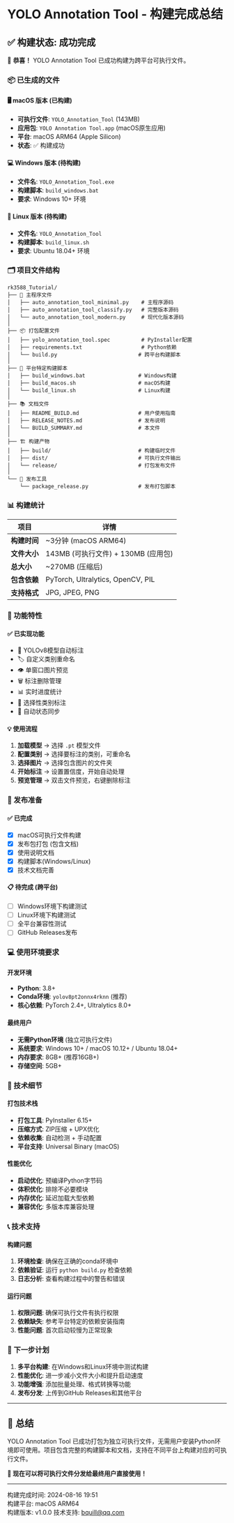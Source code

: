 # YOLO Annotation Tool - 构建完成总结

## ✅ 构建状态: 成功完成

🎉 **恭喜！** YOLO Annotation Tool 已成功构建为跨平台可执行文件。

### 📦 已生成的文件

#### 🖥️ macOS 版本 (已构建)
- **可执行文件**: `YOLO_Annotation_Tool` (143MB)
- **应用包**: `YOLO Annotation Tool.app` (macOS原生应用)
- **平台**: macOS ARM64 (Apple Silicon)
- **状态**: ✅ 构建成功

#### 💻 Windows 版本 (待构建)
- **文件名**: `YOLO_Annotation_Tool.exe`
- **构建脚本**: `build_windows.bat`
- **要求**: Windows 10+ 环境

#### 🐧 Linux 版本 (待构建)  
- **文件名**: `YOLO_Annotation_Tool`
- **构建脚本**: `build_linux.sh`
- **要求**: Ubuntu 18.04+ 环境

### 🗂️ 项目文件结构

```
rk3588_Tutorial/
├── 📱 主程序文件
│   ├── auto_annotation_tool_minimal.py    # 主程序源码
│   ├── auto_annotation_tool_classify.py   # 完整版本源码
│   └── auto_annotation_tool_modern.py     # 现代化版本源码
│
├── 📦 打包配置文件
│   ├── yolo_annotation_tool.spec          # PyInstaller配置
│   ├── requirements.txt                   # Python依赖
│   └── build.py                          # 跨平台构建脚本
│
├── 🔧 平台特定构建脚本
│   ├── build_windows.bat                 # Windows构建
│   ├── build_macos.sh                    # macOS构建
│   └── build_linux.sh                    # Linux构建
│
├── 📚 文档文件
│   ├── README_BUILD.md                   # 用户使用指南
│   ├── RELEASE_NOTES.md                  # 发布说明
│   └── BUILD_SUMMARY.md                  # 本文件
│
├── 🏗️ 构建产物
│   ├── build/                            # 构建临时文件
│   ├── dist/                             # 可执行文件输出
│   └── release/                          # 打包发布文件
│
└── 🚀 发布工具
    └── package_release.py                # 发布打包脚本
```

### 📊 构建统计

| 项目 | 详情 |
|------|------|
| **构建时间** | ~3分钟 (macOS ARM64) |
| **文件大小** | 143MB (可执行文件) + 130MB (应用包) |
| **总大小** | ~270MB (压缩后) |
| **包含依赖** | PyTorch, Ultralytics, OpenCV, PIL |
| **支持格式** | JPG, JPEG, PNG |

### 🎯 功能特性

#### ✅ 已实现功能
- 🤖 YOLOv8模型自动标注
- 🏷️ 自定义类别重命名
- 👁️ 单窗口图片预览
- 🗑️ 标注删除管理
- 📊 实时进度统计
- 🎯 选择性类别标注
- 🔄 自动状态同步

#### 💡 使用流程
1. **加载模型** → 选择 `.pt` 模型文件
2. **配置类别** → 选择要标注的类别，可重命名
3. **选择图片** → 选择包含图片的文件夹
4. **开始标注** → 设置置信度，开始自动处理
5. **预览管理** → 双击文件预览，右键删除标注

### 🚀 发布准备

#### ✅ 已完成
- [x] macOS可执行文件构建
- [x] 发布包打包 (包含文档)
- [x] 使用说明文档
- [x] 构建脚本(Windows/Linux)
- [x] 技术文档完善

#### 📋 待完成 (跨平台)
- [ ] Windows环境下构建测试
- [ ] Linux环境下构建测试
- [ ] 全平台兼容性测试
- [ ] GitHub Releases发布

### 💻 使用环境要求

#### 开发环境
- **Python**: 3.8+
- **Conda环境**: `yolov8pt2onnx4rknn` (推荐)
- **核心依赖**: PyTorch 2.4+, Ultralytics 8.0+

#### 最终用户
- **无需Python环境** (独立可执行文件)
- **系统要求**: Windows 10+ / macOS 10.12+ / Ubuntu 18.04+
- **内存要求**: 8GB+ (推荐16GB+)
- **存储空间**: 5GB+

### 🔧 技术细节

#### 打包技术栈
- **打包工具**: PyInstaller 6.15+
- **压缩方式**: ZIP压缩 + UPX优化
- **依赖收集**: 自动检测 + 手动配置
- **平台支持**: Universal Binary (macOS)

#### 性能优化
- **启动优化**: 预编译Python字节码
- **体积优化**: 排除不必要模块
- **内存优化**: 延迟加载大型依赖
- **兼容优化**: 多版本库兼容处理

### 📞 技术支持

#### 构建问题
1. **环境检查**: 确保在正确的conda环境中
2. **依赖验证**: 运行 `python build.py` 检查依赖
3. **日志分析**: 查看构建过程中的警告和错误

#### 运行问题
1. **权限问题**: 确保可执行文件有执行权限
2. **依赖缺失**: 参考平台特定的依赖安装指南
3. **性能问题**: 首次启动较慢为正常现象

### 🎯 下一步计划

1. **多平台构建**: 在Windows和Linux环境中测试构建
2. **性能优化**: 进一步减小文件大小和提升启动速度
3. **功能增强**: 添加批量处理、格式转换等功能
4. **发布分发**: 上传到GitHub Releases和其他平台

---

## 🎉 总结

YOLO Annotation Tool 已成功打包为独立可执行文件，无需用户安装Python环境即可使用。项目包含完整的构建脚本和文档，支持在不同平台上构建对应的可执行文件。

**🚀 现在可以将可执行文件分发给最终用户直接使用！**

---

构建完成时间: 2024-08-16 19:51  
构建平台: macOS ARM64  
构建版本: v1.0.0
技术支持: bquill@qq.com